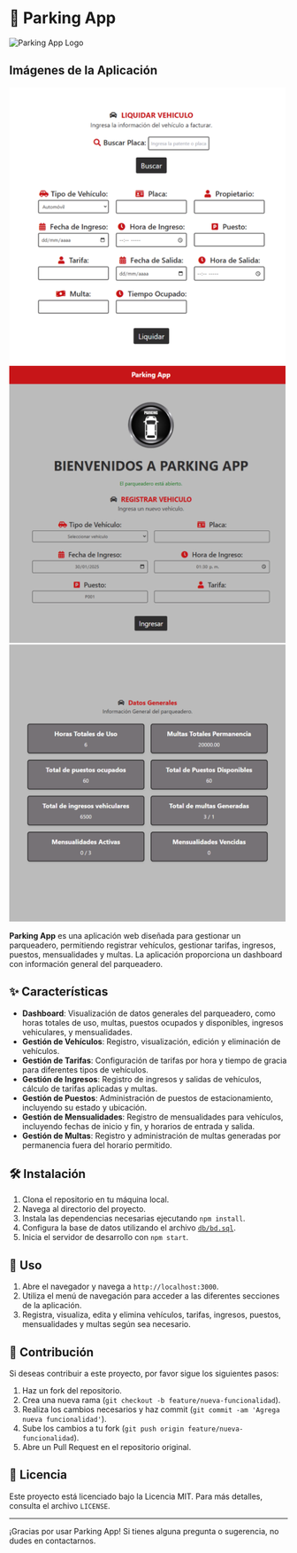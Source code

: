 # 🚗 Parking App

<img src="img/logo.png" alt="Parking App Logo" width="200">

## Imágenes de la Aplicación

<img src="img/1.png" alt="Parking App imagen 1" width="500">
<img src="img/2.png" alt="Parking App imagen 2" width="500">
<img src="img/3.png" alt="Parking App imagen 3" width="500">

**Parking App** es una aplicación web diseñada para gestionar un parqueadero, permitiendo registrar vehículos, gestionar tarifas, ingresos, puestos, mensualidades y multas. La aplicación proporciona un dashboard con información general del parqueadero.

## ✨ Características

- **Dashboard**: Visualización de datos generales del parqueadero, como horas totales de uso, multas, puestos ocupados y disponibles, ingresos vehiculares, y mensualidades.
- **Gestión de Vehículos**: Registro, visualización, edición y eliminación de vehículos.
- **Gestión de Tarifas**: Configuración de tarifas por hora y tiempo de gracia para diferentes tipos de vehículos.
- **Gestión de Ingresos**: Registro de ingresos y salidas de vehículos, cálculo de tarifas aplicadas y multas.
- **Gestión de Puestos**: Administración de puestos de estacionamiento, incluyendo su estado y ubicación.
- **Gestión de Mensualidades**: Registro de mensualidades para vehículos, incluyendo fechas de inicio y fin, y horarios de entrada y salida.
- **Gestión de Multas**: Registro y administración de multas generadas por permanencia fuera del horario permitido.


## 🛠️ Instalación

1. Clona el repositorio en tu máquina local.
2. Navega al directorio del proyecto.
3. Instala las dependencias necesarias ejecutando `npm install`.
4. Configura la base de datos utilizando el archivo [`db/bd.sql`](db/bd.sql).
5. Inicia el servidor de desarrollo con `npm start`.

## 🚀 Uso

1. Abre el navegador y navega a `http://localhost:3000`.
2. Utiliza el menú de navegación para acceder a las diferentes secciones de la aplicación.
3. Registra, visualiza, edita y elimina vehículos, tarifas, ingresos, puestos, mensualidades y multas según sea necesario.

## 🤝 Contribución

Si deseas contribuir a este proyecto, por favor sigue los siguientes pasos:

1. Haz un fork del repositorio.
2. Crea una nueva rama (`git checkout -b feature/nueva-funcionalidad`).
3. Realiza los cambios necesarios y haz commit (`git commit -am 'Agrega nueva funcionalidad'`).
4. Sube los cambios a tu fork (`git push origin feature/nueva-funcionalidad`).
5. Abre un Pull Request en el repositorio original.

## 📄 Licencia

Este proyecto está licenciado bajo la Licencia MIT. Para más detalles, consulta el archivo `LICENSE`.

---

¡Gracias por usar Parking App! Si tienes alguna pregunta o sugerencia, no dudes en contactarnos.